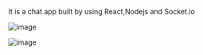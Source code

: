 It is a chat app built by using React,Nodejs and Socket.io

![image](https://github.com/Sanjaykumar-rengaraju/ChatApp_with_Socket.io/assets/139142050/8e230f86-c304-460f-a281-f28172914505)


![image](https://github.com/Sanjaykumar-rengaraju/ChatApp_with_Socket.io/assets/139142050/e392a277-11de-4715-b130-a3afeb62d681)
